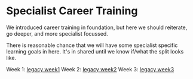 # Specialist Career Training

We introduced career training in foundation, but here we should reiterate, go deeper, and more specialist focussed.

There is reasonable chance that we will have some specialist specific learning goals in here. It's in shared until we know if/what the split looks like.

Week 1: [legacy week1](../../legacy/career-training/week-1/)
Week 2: [legacy week2](../../legacy/career-training/week-2/)
Week 3: [legacy week3](../../legacy/career-training/week-3/)
